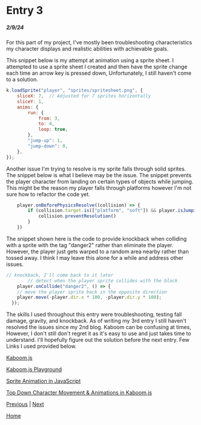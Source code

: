 # Entry 3
##### 2/9/24

For this part of my project, I've mostly been troubleshooting characteristics my character displays and realistic abilities with achievable goals.

This snippet below is my attempt at animation using a sprite sheet. I attempted to use a sprite sheet I created and then have the sprite change each time an arrow key is pressed down, Unfortunately, I still haven't come to a solution.

```javascript
k.loadSprite("player", "sprites/spritesheet.png", {
    sliceX: 7,  // Adjusted for 7 sprites horizontally
    sliceY: 1,
    anims: {
        run: {
            from: 3,
            to: 4,
            loop: true,
        },
        "jump-up": 1,
        "jump-down": 0,
    },
});
```

Another issue I'm trying to resolve is my sprite falls through solid sprites. The snippet below is what I believe may be the issue. The snippet prevents the player character from landing on certain types of objects while jumping. This might be the reason my player falls through platforms however I'm not sure how to refactor the code yet.

``` javascript
	player.onBeforePhysicsResolve((collision) => {
		if (collision.target.is(["platform", "soft"]) && player.isJumping()) {
			collision.preventResolution()
		}
	})
```

The snippet shown here is the code to provide knockback when colliding with a sprite with the tag "danger2" rather than eliminate the player. However, the player just gets warped to a random area nearby rather than tossed away. I think I may leave this alone for a while and address other issues.

```javascript
// knockback, I'll come back to it later
		// detect when the player sprite collides with the block
	player.onCollide("danger2", () => {
	// move the player sprite back in the opposite direction
	player.move(-player.dir.x * 100, -player.dir.y * 100);
  });
```

The skills I used throughout this entry were troubleshooting, testing fall damage, gravity, and knockback. As of writing my 3rd entry I still haven't resolved the issues since my 2nd blog.
Kaboom can be confusing at times, However, I don't still don't regret it as it's easy to use and just takes time to understand. I'll hopefully figure out the solution before the next entry. Few Links I used provided below.

[Kaboom.js](https://kaboomjs.com/)

[Kaboom.js Playground](https://kaboomjs.com/play?example=movement)

[Sprite Animation in JavaScript](https://www.youtube.com/watch?v=CY0HE277IBM)

[Top Down Character Movement & Animations in Kaboom.js](https://www.youtube.com/watch?v=n-q0pKGhxyw)

[Previous](entry02.md) | [Next](entry04.md)

[Home](../README.md)
